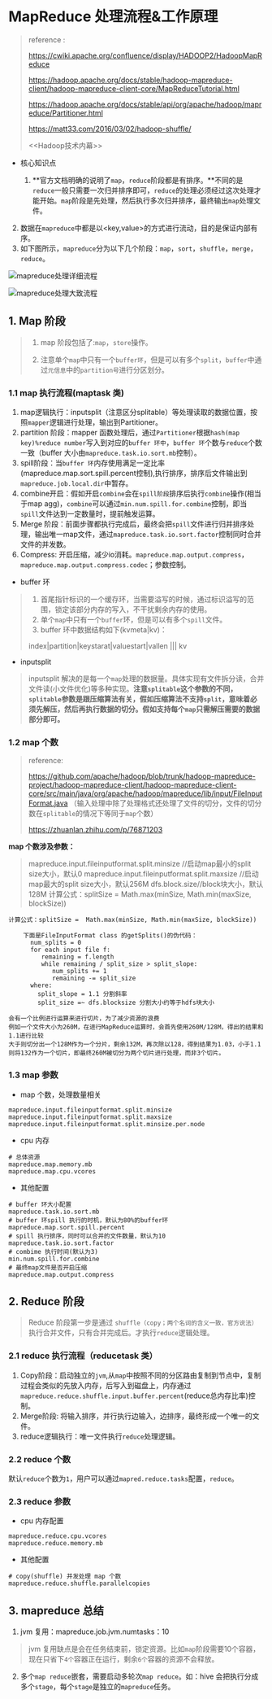 # MapReduce 处理流程&工作原理

> reference :
>
> https://cwiki.apache.org/confluence/display/HADOOP2/HadoopMapReduce
>
> https://hadoop.apache.org/docs/stable/hadoop-mapreduce-client/hadoop-mapreduce-client-core/MapReduceTutorial.html
>
> https://hadoop.apache.org/docs/stable/api/org/apache/hadoop/mapreduce/Partitioner.html
>
> https://matt33.com/2016/03/02/hadoop-shuffle/
>
> <<Hadoop技术内幕>>
>
> 

- 核心知识点

  1. **官方文档明确的说明了`map`，`reduce`阶段都是有排序。**不同的是`reduce`一般只需要一次归并排序即可，`reduce`的处理必须经过这次处理才能开始。`map`阶段是先处理，然后执行多次归并排序，最终输出`map`处理文件。

2. 数据在`mapreduce`中都是以<key,value>的方式进行流动，目的是保证内部有序。
3. 如下图所示，`mapreduce`分为以下几个阶段：`map`，`sort`，`shuffle`，`merge`，`reduce`。

![mapreduce处理详细流程](https://github.com/Whojohn/learn/blob/master/hadooplearn/docs/pic/map_reduce_detail_process.png?raw=true)


![mapreduce处理大致流程](https://raw.githubusercontent.com/Whojohn/learn/master/hadooplearn/docs/pic/mapreduce_process.png)


## 1. Map 阶段

> 1. map 阶段包括了:`map`，`store`操作。
>
> 2. 注意单个`map`中只有一个`buffer环`，但是可以有多个`split`，`buffer`中通过`元信息`中的`partition号`进行分区划分。

### 1.1 map 执行流程(maptask 类)

1. map逻辑执行：inputsplit（注意区分splitable）等处理读取的数据位置，按照`mapper`逻辑进行处理，输出到Partitioner。
2. partition 阶段：mapper 函数处理后，通过`Partitioner`根据`hash(map key)%reduce number`写入到对应的`buffer 环中`，`buffer 环`个数与`reduce`个数一致（buffer 大小由`mapreduce.task.io.sort.mb`控制）。
3. spill阶段：当`buffer 环`内存使用满足一定比率(mapreduce.map.sort.spill.percent控制),执行排序，排序后文件输出到`mapreduce.job.local.dir`中暂存。
4. combine开启：假如开启`combine`会在`spill阶段`排序后执行`combine`操作(相当于map agg)，`combine`可以通过`min.num.spill.for.combine`控制，即当`spill`文件达到一定数量时，提前触发运算。
5. Merge 阶段：前面步骤都执行完成后，最终会把`spill`文件进行归并排序处理，输出唯一map文件，通过`mapreduce.task.io.sort.factor`控制同时合并文件的并发数。
6. Compress: 开启压缩，减少io消耗。`mapreduce.map.output.compress`，`mapreduce.map.output.compress.codec`；参数控制。

- buffer 环

> 1. 首尾指针标识的一个缓存环，当需要溢写的时候，通过标识溢写的范围，锁定该部分内存的写入，不干扰剩余内存的使用。
> 2. 单个`map`中只有一个`buffer`环，但是可以有多个`spill`文件。
> 3. buffer 环中数据结构如下(kvmeta|kv)：
>
> index|partition|keystarat|valuestart|vallen ||| kv

- inputsplit

> inputsplit 解决的是每一个`map`处理的数据量。具体实现有文件拆分读，合并文件读(小文件优化)等多种实现。**注意`splitable`这个参数的不同，`splitable`参数是跟压缩算法有关，假如压缩算法不支持`split`，意味着必须先解压，然后再执行数据的切分。假如支持每个`map`只需解压需要的数据部分即可。**

### 1.2 map 个数

> reference:
>
> https://github.com/apache/hadoop/blob/trunk/hadoop-mapreduce-project/hadoop-mapreduce-client/hadoop-mapreduce-client-core/src/main/java/org/apache/hadoop/mapreduce/lib/input/FileInputFormat.java （输入处理中除了处理格式还处理了文件的切分，文件的切分数在`splitable`的情况下等同于`map`个数）
>
> https://zhuanlan.zhihu.com/p/76871203

**map 个数涉及参数：**

> mapreduce.input.fileinputformat.split.minsize //启动map最小的split size大小，默认0
> mapreduce.input.fileinputformat.split.maxsize //启动map最大的split size大小，默认256M
> dfs.block.size//block块大小，默认128M
> 计算公式：splitSize =  Math.max(minSize, Math.min(maxSize, blockSize)) 

    计算公式：splitSize =  Math.max(minSize, Math.min(maxSize, blockSize))
    
        下面是FileInputFormat class 的getSplits()的伪代码： 
          num_splits = 0
          for each input file f:
             remaining = f.length
             while remaining / split_size > split_slope:
                num_splits += 1
                remaining -= split_size
          where:
            split_slope = 1.1 分割斜率
            split_size =~ dfs.blocksize 分割大小约等于hdfs块大小
    
    会有一个比例进行运算来进行切片，为了减少资源的浪费
    例如一个文件大小为260M，在进行MapReduce运算时，会首先使用260M/128M，得出的结果和1.1进行比较
    大于则切分出一个128M作为一个分片，剩余132M，再次除以128，得到结果为1.03，小于1.1
    则将132作为一个切片，即最终260M被切分为两个切片进行处理，而非3个切片。  

### 1.3 map 参数

- map 个数，处理数量相关

```
mapreduce.input.fileinputformat.split.minsize
mapreduce.input.fileinputformat.split.maxsize
mapreduce.input.fileinputformat.split.minsize.per.node
```

- cpu 内存

```
# 总体资源
mapreduce.map.memory.mb 
mapreduce.map.cpu.vcores
```

- 其他配置

```
# buffer 环大小配置
mapreduce.task.io.sort.mb
# buffer 环spill 执行的时机，默认为80%的buffer环
mapreduce.map.sort.spill.percent
# spill 执行排序，同时可以合并的文件数量，默认为10
mapreduce.task.io.sort.factor
# combime 执行时间(默认为3)
min.num.spill.for.combine
# 最终map文件是否开启压缩
mapreduce.map.output.compress
```

## 2. Reduce 阶段

> Reduce 阶段第一步是通过 `shuffle（copy；两个名词的含义一致，官方说法）`执行合并文件，只有合并完成后。才执行`reduce`逻辑处理。

### 2.1 reduce 执行流程（reducetask 类）

1. Copy阶段：启动独立的`jvm`,从`map`中按照不同的分区路由复制到节点中，复制过程会类似的先放入内存，后写入到磁盘上，内存通过`mapreduce.reduce.shuffle.input.buffer.percent`(reduce总内存比率)控制。
2. Merge阶段: 将输入排序，并行执行边输入，边排序，最终形成一个唯一的文件。
3. reduce逻辑执行：唯一文件执行`reduce`处理逻辑。

### 2.2 reduce 个数

默认`reduce`个数为`1`，用户可以通过`mapred.reduce.tasks`配置，`reduce`。

### 2.3 reduce 参数

- cpu 内存配置

```
mapreduce.reduce.cpu.vcores
mapreduce.reduce.memory.mb	
```

- 其他配置

```
# copy(shuffle) 并发处理 map 个数
mapreduce.reduce.shuffle.parallelcopies	
```



## 3. mapreduce 总结

1. jvm 复用：mapreduce.job.jvm.numtasks：10

> jvm 复用缺点是会在任务结束前，锁定资源。比如`map`阶段需要10个容器，现在只省下`4个`容器正在运行，剩余`6个`容器的资源不会释放。

2. 多个`map reduce`嵌套，需要启动多轮次`map reduce`。如：hive 会把执行分成多个`stage`，每个`stage`是独立的`mapreduce`任务。